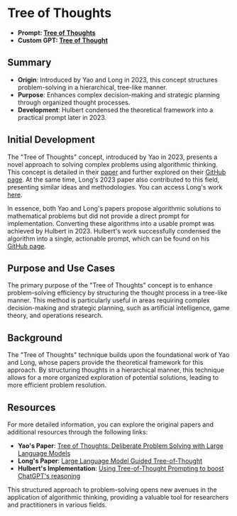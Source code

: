 # Tree of Thoughts
* **Prompt: [Tree of Thoughts](https://github.com/zielperson/AI-whispers/blob/master/TreeOfThought/system.md)**
* **Custom GPT: [Tree of Thought](https://chatgpt.com/g/g-E2C1jdbCu-tree-of-thought)**
## Summary

- **Origin**: Introduced by Yao and Long in 2023, this concept structures problem-solving in a hierarchical, tree-like manner.
- **Purpose**: Enhances complex decision-making and strategic planning through organized thought processes.
- **Development**: Hulbert condensed the theoretical framework into a practical prompt later in 2023.

## Initial Development
The "Tree of Thoughts" concept, introduced by Yao in 2023, presents a novel approach to solving complex problems using algorithmic thinking. This concept is detailed in their [paper](https://arxiv.org/abs/2305.10601) and further explored on their [GitHub page](https://github.com/princeton-nlp/tree-of-thought-llm). At the same time, Long's 2023 paper also contributed to this field, presenting similar ideas and methodologies. You can access Long's work [here](https://arxiv.org/abs/2305.08291).

In essence, both Yao and Long's papers propose algorithmic solutions to mathematical problems but did not provide a direct prompt for implementation. Converting these algorithms into a usable prompt was achieved by Hulbert in 2023. Hulbert's work successfully condensed the algorithm into a single, actionable prompt, which can be found on his [GitHub page](https://github.com/dave1010/tree-of-thought-prompting).

## Purpose and Use Cases

The primary purpose of the "Tree of Thoughts" concept is to enhance problem-solving efficiency by structuring the thought process in a tree-like manner. This method is particularly useful in areas requiring complex decision-making and strategic planning, such as artificial intelligence, game theory, and operations research.

## Background

The "Tree of Thoughts" technique builds upon the foundational work of Yao and Long, whose papers provide the theoretical framework for this approach. By structuring thoughts in a hierarchical manner, this technique allows for a more organized exploration of potential solutions, leading to more efficient problem resolution.

## Resources
For more detailed information, you can explore the original papers and additional resources through the following links:
- **Yao's Paper**: [Tree of Thoughts: Deliberate Problem Solving with Large Language Models](https://arxiv.org/abs/2305.10601)
- **Long's Paper**: [Large Language Model Guided Tree-of-Thought](https://arxiv.org/abs/2305.08291)
- **Hulbert's Implementation**: [Using Tree-of-Thought Prompting to boost ChatGPT's reasoning](https://github.com/dave1010/tree-of-thought-prompting)

This structured approach to problem-solving opens new avenues in the application of algorithmic thinking, providing a valuable tool for researchers and practitioners in various fields.
